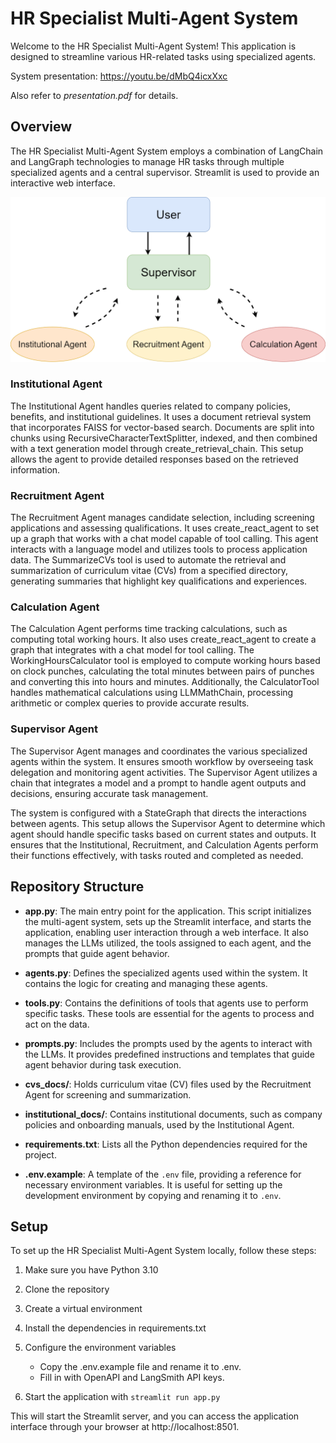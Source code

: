 # HR Specialist Multi-Agent System
Welcome to the HR Specialist Multi-Agent System! This application is designed 
to streamline various HR-related tasks using specialized agents.

System presentation: https://youtu.be/dMbQ4icxXxc

Also refer to *presentation.pdf* for details.

## Overview

The HR Specialist Multi-Agent System employs a combination of LangChain and 
LangGraph technologies to manage HR tasks through multiple specialized agents 
and a central supervisor. Streamlit is used to provide an interactive web 
interface.

![System Overview](system.png)


### Institutional Agent

The Institutional Agent handles queries related to company policies, benefits, 
and institutional guidelines. It uses a document retrieval system that 
incorporates FAISS for vector-based search. Documents are split into chunks 
using RecursiveCharacterTextSplitter, indexed, and then combined with a text 
generation model through create_retrieval_chain. This setup allows the agent 
to provide detailed responses based on the retrieved information.

### Recruitment Agent

The Recruitment Agent manages candidate selection, including screening 
applications and assessing qualifications. It uses create_react_agent to set 
up a graph that works with a chat model capable of tool calling. This agent 
interacts with a language model and utilizes tools to process application data.
The SummarizeCVs tool is used to automate the retrieval and summarization of 
curriculum vitae (CVs) from a specified directory, generating summaries that 
highlight key qualifications and experiences.
 
### Calculation Agent

The Calculation Agent performs time tracking calculations, such as computing 
total working hours. It also uses create_react_agent to create a graph that 
integrates with a chat model for tool calling. The WorkingHoursCalculator tool 
is employed to compute working hours based on clock punches, calculating the 
total minutes between pairs of punches and converting this into hours and 
minutes. Additionally, the CalculatorTool handles mathematical calculations 
using LLMMathChain, processing arithmetic or complex queries to provide 
accurate results.

### Supervisor Agent

The Supervisor Agent manages and coordinates the various specialized agents 
within the system. It ensures smooth workflow by overseeing task delegation 
and monitoring agent activities. The Supervisor Agent utilizes a chain that 
integrates a model and a prompt to handle agent outputs and decisions, 
ensuring accurate task management.

The system is configured with a StateGraph that directs the interactions 
between agents. This setup allows the Supervisor Agent to determine which 
agent should handle specific tasks based on current states and outputs. It 
ensures that the Institutional, Recruitment, and Calculation Agents perform 
their functions effectively, with tasks routed and completed as needed.

## Repository Structure

- **app.py**: The main entry point for the application. This script 
initializes the multi-agent system, sets up the Streamlit interface, and 
starts the application, enabling user interaction through a web interface. 
It also manages the LLMs utilized, the tools assigned to each agent, and the 
prompts that guide agent behavior.

- **agents.py**: Defines the specialized agents used within the system. It 
contains the logic for creating and managing these agents.

- **tools.py**: Contains the definitions of tools that agents use to perform 
specific tasks. These tools are essential for the agents to process and act on 
the data.

- **prompts.py**: Includes the prompts used by the agents to interact with 
the LLMs. It provides predefined instructions and templates that guide agent 
behavior during task execution.

- **cvs_docs/**: Holds curriculum vitae (CV) files used by the Recruitment 
Agent for screening and summarization.

- **institutional_docs/**: Contains institutional documents, such as company 
policies and onboarding manuals, used by the Institutional Agent.

- **requirements.txt**: Lists all the Python dependencies required for the 
project.

- **.env.example**: A template of the `.env` file, providing a reference for 
necessary environment variables. It is useful for setting up the development 
environment by copying and renaming it to `.env`.

## Setup

To set up the HR Specialist Multi-Agent System locally, follow these steps:

1. Make sure you have Python 3.10
2. Clone the repository
3. Create a virtual environment
4. Install the dependencies in requirements.txt
5. Configure the environment variables
   - Copy the .env.example file and rename it to .env.
   - Fill in with OpenAPI and LangSmith API keys.

6. Start the application with ``streamlit run app.py``

This will start the Streamlit server, and you can access the application 
interface through your browser at http://localhost:8501.